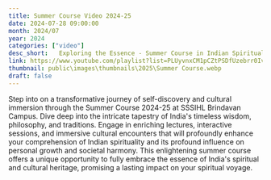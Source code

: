 ```yaml
---
title: Summer Course Video 2024-25
date: 2024-07-28 09:00:00
month: 2024/07
year: 2024
categories: ["video"]
desc_short:   Exploring the Essence - Summer Course in Indian Spirituality and Culture
link: https://www.youtube.com/playlist?list=PLUyvnxCM1pCZtPSDfUzebrr0IvILCCahZ
thumbnail: public\images\thumbnails\2025\Summer Course.webp
draft: false
---
```


 Step into on a transformative journey of self-discovery and cultural immersion through the Summer Course 2024-25 at SSSIHL Brindavan Campus. Dive deep into the intricate tapestry of India's timeless wisdom, philosophy, and traditions. Engage in enriching lectures, interactive sessions, and immersive cultural encounters that will profoundly enhance your comprehension of Indian spirituality and its profound influence on personal growth and societal harmony. This enlightening summer course offers a unique opportunity to fully embrace the essence of India's spiritual and cultural heritage, promising a lasting impact on your spiritual voyage.